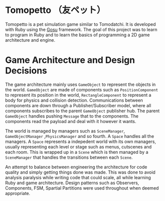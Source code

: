 Tomopetto （友ペット）
=========

Tomopetto is a pet simulation game similar to Tomodatchi. It is developed with Ruby using the [Gosu](http://www.libgosu.org/) framework.
The goal of this project was to learn to program in Ruby and to learn the basics of programming a 2D game architecture and engine.

Game Architecture and Design Decisions
=========
The game architecture mainly uses `GameObject` to represent the objects in the world. `GameObject` are made of components such as
`PositionComponent` to represent its position in the world, `RectangleComponent` to represent a body for physics and collision
detection. Communications between components are down through a Publisher/Subscriber model, where all components subscribes to
the parent `GameObject` publisher hub. The parent `GameObject` handles pushing `Message` that to the components. The components
read the payload and deal with it however it wants.

The world is managed by managers such as `SceneManager`, `GameObjectManager` ,`PhysicsManager` and so fourth. A `Space` handles
all the managers. A `Space` represents a indepedent world with its own managers, usually representing each level or stage such
as menus, cutscenes and each room. This is wrapped up in a `Scene` which is then managed by a `SceneManager` that handles the
transitions between each `Scene`.

An attempt to balance between engineering the architecture for code quality and simply getting things done was made. This was 
done to avoid analysis paralysis while writing code that could scale, all while learning Ruby and game architecture. Design
patterns such as Observers, Components, FSM, Spartial Partitions were used throughout when deemed appropriate.
